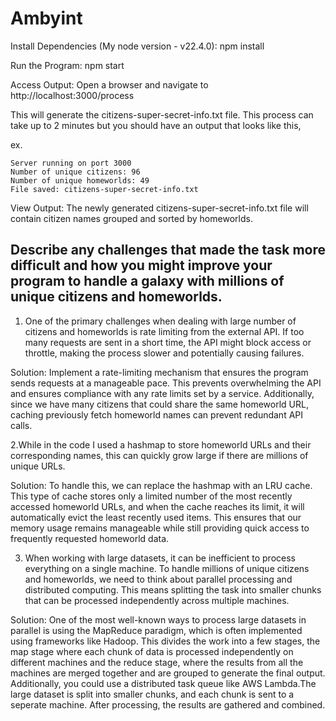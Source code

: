 # Ambyint
Install Dependencies (My node version - v22.4.0):
npm install

Run the Program:
npm start

Access Output:
Open a browser and navigate to http://localhost:3000/process

This will generate the citizens-super-secret-info.txt file. This process can take up to 2 minutes but you should have an output that looks like this,

ex.
```
Server running on port 3000
Number of unique citizens: 96
Number of unique homeworlds: 49
File saved: citizens-super-secret-info.txt
```

View Output:
The newly generated citizens-super-secret-info.txt file will contain citizen names grouped and sorted by homeworlds.


## Describe any challenges that made the task more difficult and how you might improve your program to handle a galaxy with millions of unique citizens and homeworlds.

1. One of the primary challenges when dealing with large number of citizens and homeworlds is rate limiting from the external API. If too many requests are sent in a short time, the API might block access or throttle, making the process slower and potentially causing failures.

Solution:
Implement a rate-limiting mechanism that ensures the program sends requests at a manageable pace. This prevents overwhelming the API and ensures compliance with any rate limits set by a service.
Additionally, since we have many citizens that could share the same homeworld URL, caching previously fetch homeworld names can prevent redundant API calls.

2.While in the code I used a hashmap to store homeworld URLs and their corresponding names, this can quickly grow large if there are millions of unique URLs. 

Solution:
To handle this, we can replace the hashmap with an LRU cache. This type of cache stores only a limited number of the most recently accessed homeworld URLs, and when the cache reaches its limit, it will automatically evict the least recently used items. This ensures that our memory usage remains manageable while still providing quick access to frequently requested homeworld data.

3. When working with large datasets, it can be inefficient to process everything on a single machine. To handle millions of unique citizens and homeworlds, we need to think about parallel processing and distributed computing. This means splitting the task into smaller chunks that can be processed independently across multiple machines.

Solution:
One of the most well-known ways to process large datasets in parallel is using the MapReduce paradigm, which is often implemented using frameworks like Hadoop. This divides the work into a few stages, the map stage where each chunk of data is processed independently on different machines and the reduce stage, where the results from all the machines are merged together and are grouped to generate the final output. 
Additionally, you could use a distributed task queue like AWS Lambda.The large dataset is split into smaller chunks, and each chunk is sent to a seperate machine. After processing, the results are gathered and combined.





